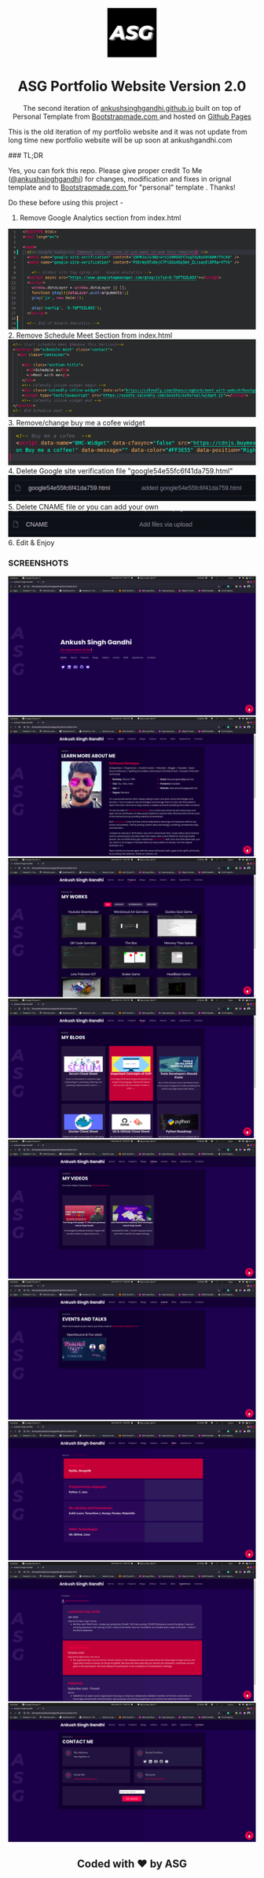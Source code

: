 <div align="center">
  <img alt="Logo" src="assets/img/logo.jpg" width="100" />
</div>
<h1 align="center">
  ASG Portfolio Website Version 2.0
</h1>
<p align="center">
  The second iteration of <a href="https://ankushsinghgandhi.gihub.io/" target="_blank">ankushsinghgandhi.github.io</a> built on top of Personal Template from <a href="https://bootstrapmade.com/demo/Personal/" target="_blank">Bootstrapmade.com </a> and hosted on <a href="https://pages.github.com/" target="_blank">Github Pages</a>
</p>
<p>
  This is the old iteration of my portfolio website and it was not update from long time new portfolio website will be up soon at ankushgandhi.com
 </p>
### TL;DR

Yes, you can fork this repo. Please give proper credit To Me (<a href="https://github.com/ankushsinghgandhi">@ankushsinghgandhi</a>) for changes, modification and fixes in orignal template and to <a href="https://bootstrapmade.com/demo/Personal/" target="_blank">Bootstrapmade.com </a> for "personal" template . Thanks!

Do these before using this project -

1. Remove Google Analytics section from index.html
<img src="assets/img/Screanshots/10.png">
2. Remove Schedule Meet Section from index.html
<img src="assets/img/Screanshots/12.png">
3. Remove/change buy me a cofee widget
<img src="assets/img/Screanshots/15.png">
4. Delete Google site verification file "google54e55fc6f41da759.html"
<img src="assets/img/Screanshots/13.png">
5. Delete CNAME file or you can add your own<br>
<img src="assets/img/Screanshots/14.png">
6. Edit & Enjoy

### SCREENSHOTS
<img src="assets/img/Screanshots/1.png">
<img src="assets/img/Screanshots/2.png">
<img src="assets/img/Screanshots/3.png">
<img src="assets/img/Screanshots/4.png">
<img src="assets/img/Screanshots/5.png">
<img src="assets/img/Screanshots/6.png">
<img src="assets/img/Screanshots/7.png">
<img src="assets/img/Screanshots/8.png">
<img src="assets/img/Screanshots/9.png">


<div align="center">


## Coded with ❤ by ASG

</div>
